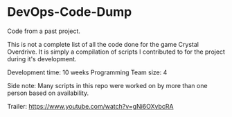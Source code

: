 # DevOps-Code-Dump
Code from a past project. 

This is not a complete list of all the code done for the game Crystal Overdrive.
It is simply a compilation of scripts I contributed to for the project during it's development. 

Development time: 10 weeks
Programming Team size: 4

Side note: Many scripts in this repo were worked on by more than one person based on availability. 

Trailer: https://www.youtube.com/watch?v=gNi6OXybcRA
